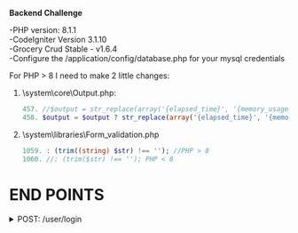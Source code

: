 **Backend Challenge**

-PHP version: 8.1.1 <br />
-CodeIgniter Version 3.1.10 <br />
-Grocery Crud Stable - v1.6.4 <br />
-Configure the /application/config/database.php for your mysql credentials

For PHP > 8 I need to make 2 little changes:

1. \system\core\Output.php:
	```php
	457. //$output = str_replace(array('{elapsed_time}', '{memory_usage}'), array($elapsed, $memory), $output); PHP < 8.0
	458. $output = $output ? str_replace(array('{elapsed_time}', '{memory_usage}'), array($elapsed, $memory), $output): ""; //PHP 8.1
	```
2. \system\libraries\Form_validation.php	
	```php
	1059. : (trim((string) $str) !== ''); //PHP > 8
	1060. //: (trim($str) !== ''); PHP < 8
	```

# END POINTS

<details><summary>POST: /user/login</summary>
	
* **URL**

  _/user/login_

* **Method:**  

  | `POST` |
  
*  **URL Params**    

   **Required:**
 
   -`password=[string]` <br />
   -`email=[valid_email|exists]`   

* **Data Params**
	
	![image](https://user-images.githubusercontent.com/15652231/188943211-47c47c20-2213-4a2f-abf2-39e9e41457e8.png)	

* **Success Response:**  

  * **Code:** 201 <br />
    **Content:** `{
    			"uid": 103,
    			"message": "Successfully logged in."
		}`
 
* **Error Response:**

  * **Code:** 400 BAD REQUEST <br />
    **Content:** `{
    "errors": {
        "email": "The Email field must contain a unique value."
    }
}`

  OR

  * **Code:** 401 Unauthorized <br />
    **Content:** `{
    "errors": {
        "password": "The password for the user is invalid."
    }
}`

</details>

